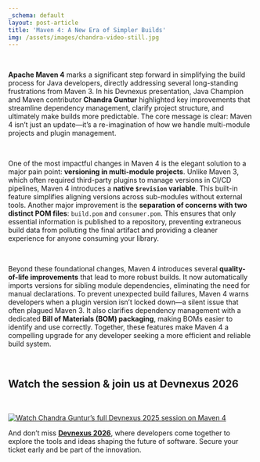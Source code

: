```yaml
---
_schema: default
layout: post-article
title: 'Maven 4: A New Era of Simpler Builds'
img: /assets/images/chandra-video-still.jpg
---
```


&nbsp;

**Apache Maven 4** marks a significant step forward in simplifying the build process for Java developers, directly addressing several long-standing frustrations from Maven 3. In his Devnexus presentation, Java Champion and Maven contributor **Chandra Guntur** highlighted key improvements that streamline dependency management, clarify project structure, and ultimately make builds more predictable. The core message is clear: Maven 4 isn’t just an update—it’s a re-imagination of how we handle multi-module projects and plugin management.

&nbsp;

One of the most impactful changes in Maven 4 is the elegant solution to a major pain point: **versioning in multi-module projects**. Unlike Maven 3, which often required third-party plugins to manage versions in CI/CD pipelines, Maven 4 introduces a **native `$revision` variable**. This built-in feature simplifies aligning versions across sub-modules without external tools. Another major improvement is the **separation of concerns with two distinct POM files**: `build.pom` and `consumer.pom`. This ensures that only essential information is published to a repository, preventing extraneous build data from polluting the final artifact and providing a cleaner experience for anyone consuming your library.

&nbsp;

Beyond these foundational changes, Maven 4 introduces several **quality-of-life improvements** that lead to more robust builds. It now automatically imports versions for sibling module dependencies, eliminating the need for manual declarations. To prevent unexpected build failures, Maven 4 warns developers when a plugin version isn’t locked down—a silent issue that often plagued Maven 3. It also clarifies dependency management with a dedicated **Bill of Materials (BOM) packaging**, making BOMs easier to identify and use correctly. Together, these features make Maven 4 a compelling upgrade for any developer seeking a more efficient and reliable build system.

&nbsp;

## Watch the session & join us at Devnexus 2026

&nbsp;

[![**Watch Chandra Guntur’s full Devnexus 2025 session on Maven 4**](https://img.youtube.com/vi/6rpXSXv9oME/0.jpg)](https://www.youtube.com/watch?v=6rpXSXv9oME)

And don’t miss [**Devnexus 2026**](https://devnexus.com/), where developers come together to explore the tools and ideas shaping the future of software. Secure your ticket early and be part of the innovation.

&nbsp;

&nbsp;